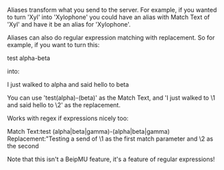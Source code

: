 Aliases transform what you send to the server. For example, if you wanted to turn 'Xyl' into 'Xylophone' you could have an alias with Match Text of 'Xyl' and have it be an alias for 'Xylophone'.

Aliases can also do regular expression matching with replacement. So for example, if you want to turn this:

test alpha-beta

into:

I just walked to alpha and said hello to beta

You can use 'test(alpha)-(beta)' as the Match Text, and 'I just walked to \1 and said hello to \2' as the replacement.

Works with regex if expressions nicely too:

Match Text:test (alpha|beta|gamma)-(alpha|beta|gamma)
Replacement:"Testing a send of \1 as the first match parameter and \2 as the second

Note that this isn't a BeipMU feature, it's a feature of regular expressions!
